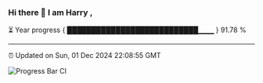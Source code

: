 ### Hi there 👋 I am Harry , 

⏳ Year progress { ███████████████████████████▁▁▁ } 91.78 %

---

⏰ Updated on Sun, 01 Dec 2024 22:08:55 GMT

![Progress Bar CI](https://github.com/duykhang68/duykhang68/workflows/Progress%20Bar%20CI/badge.svg)
